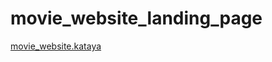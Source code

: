 # movie_website_landing_page
[movie_website.kataya](https://kataya1.github.io/movie_website_landing_page/)
